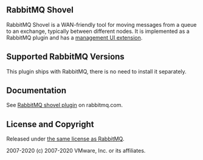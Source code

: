 ## RabbitMQ Shovel

RabbitMQ Shovel is a WAN-friendly tool for moving messages from
a queue to an exchange, typically between different nodes. It is implemented
as a RabbitMQ plugin and has a [management UI extension](https://github.com/rabbitmq/rabbitmq-shovel-management/).


## Supported RabbitMQ Versions

This plugin ships with RabbitMQ, there is no need to
install it separately.


## Documentation        

See [RabbitMQ shovel plugin](https://www.rabbitmq.com/shovel.html) on rabbitmq.com.


## License and Copyright

Released under [the same license as RabbitMQ](https://www.rabbitmq.com/mpl.html).

2007-2020 (c) 2007-2020 VMware, Inc. or its affiliates.
